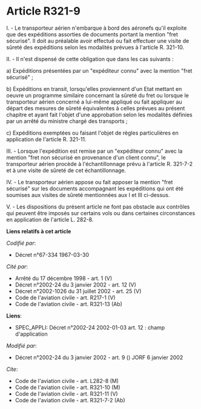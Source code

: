 # Article R321-9

I. - Le transporteur aérien n'embarque à bord des aéronefs qu'il exploite que des expéditions assorties de documents portant
la mention "fret sécurisé". Il doit au préalable avoir effectué ou fait effectuer une visite de sûreté des expéditions selon
les modalités prévues à l'article R. 321-10.

II. - Il n'est dispensé de cette obligation que dans les cas suivants :

a) Expéditions présentées par un "expéditeur connu" avec la mention "fret sécurisé" ;

b) Expéditions en transit, lorsqu'elles proviennent d'un Etat mettant en oeuvre un programme similaire concernant la sûreté
du fret ou lorsque le transporteur aérien concerné a lui-même appliqué ou fait appliquer au départ des mesures de sûreté
équivalentes à celles prévues au présent chapitre et ayant fait l'objet d'une approbation selon les modalités définies par un
arrêté du ministre chargé des transports ;

c) Expéditions exemptées ou faisant l'objet de règles particulières en application de l'article R. 321-11.

III. - Lorsque l'expédition est remise par un "expéditeur connu" avec la mention "fret non sécurisé en provenance d'un client
connu", le transporteur aérien procède à l'échantillonnage prévu à l'article R. 321-7-2 et à une visite de sûreté de cet
échantillonnage.

IV. - Le transporteur aérien appose ou fait apposer la mention "fret sécurisé" sur les documents accompagnant les expéditions
qui ont été soumises aux visites de sûreté mentionnées aux I et III ci-dessus.

V. - Les dispositions du présent article ne font pas obstacle aux contrôles qui peuvent être imposés sur certains vols ou
dans certaines circonstances en application de l'article L. 282-8.

**Liens relatifs à cet article**

_Codifié par_:

  - Décret n°67-334 1967-03-30

_Cité par_:

  - Arrêté du 17 décembre 1998 - art. 1 (V)
  - Décret n°2002-24 du 3 janvier 2002 - art. 12 (V)
  - Décret n°2002-1026 du 31 juillet 2002 - art. 25 (V)
  - Code de l'aviation civile - art. R217-1 (V)
  - Code de l'aviation civile - art. R321-13 (Ab)

**Liens**:

  - SPEC_APPLI: Décret n°2002-24 2002-01-03 art. 12 : champ d'application

_Modifié par_:

  - Décret n°2002-24 du 3 janvier 2002 - art. 9 () JORF 6 janvier 2002

_Cite_:

  - Code de l'aviation civile - art. L282-8 (M)
  - Code de l'aviation civile - art. R321-10 (M)
  - Code de l'aviation civile - art. R321-11 (V)
  - Code de l'aviation civile - art. R321-7-2 (Ab)
